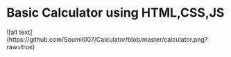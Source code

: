 <h1>Basic Calculator using HTML,CSS,JS</h1>
![alt text](https://github.com/Soumil007/Calculator/blob/master/calculator.png?raw=true)
